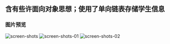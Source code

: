 ## 含有些许面向对象思想；使用了单向链表存储学生信息
### 图片预览
![screen-shots](https://github.com/user-attachments/assets/e71e8a7b-1bb0-4879-9b34-4754fa10a65a)
![screen-shots-01](https://github.com/user-attachments/assets/213fc392-2b7a-4b36-89af-8272151164a0)
![screen-shots-02](https://github.com/user-attachments/assets/bccaade6-afa6-4dc1-9bde-e8dc57971155)
